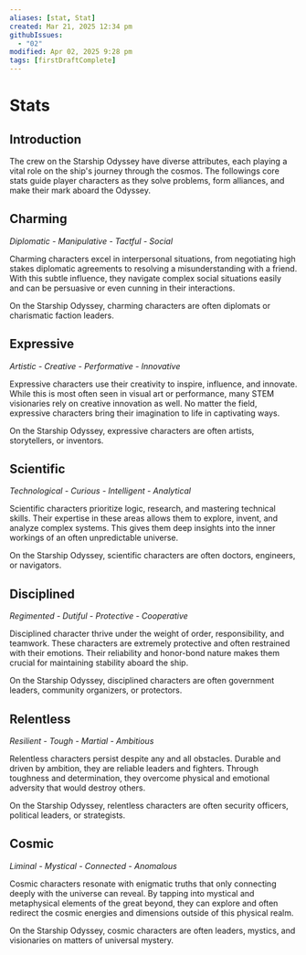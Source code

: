```yaml
---
aliases: [stat, Stat]
created: Mar 21, 2025 12:34 pm
githubIssues:
  - "02"
modified: Apr 02, 2025 9:28 pm
tags: [firstDraftComplete]
---
```


# Stats

## Introduction

The crew on the Starship Odyssey have diverse attributes, each playing a vital role on the ship's journey through the cosmos. The followings core stats guide player characters as they solve problems, form alliances, and make their mark aboard the Odyssey.

## Charming

*Diplomatic - Manipulative - Tactful - Social*

Charming characters excel in interpersonal situations, from negotiating high stakes diplomatic agreements to resolving a misunderstanding with a friend. With this subtle influence, they navigate complex social situations easily and can be persuasive or even cunning in their interactions.

On the Starship Odyssey, charming characters are often diplomats or charismatic faction leaders.

## Expressive

*Artistic - Creative - Performative - Innovative*

Expressive characters use their creativity to inspire, influence, and innovate. While this is most often seen in visual art or performance, many STEM visionaries rely on creative innovation as well. No matter the field, expressive characters bring their imagination to life in captivating ways.

On the Starship Odyssey, expressive characters are often artists, storytellers, or inventors.

## Scientific

*Technological - Curious - Intelligent - Analytical*

Scientific characters prioritize logic, research, and mastering technical skills. Their expertise in these areas allows them to explore, invent, and analyze complex systems. This gives them deep insights into the inner workings of an often unpredictable universe.

On the Starship Odyssey, scientific characters are often doctors, engineers, or navigators.

## Disciplined

*Regimented - Dutiful - Protective - Cooperative*

Disciplined character thrive under the weight of order, responsibility, and teamwork. These characters are extremely protective and often restrained with their emotions. Their reliability and honor-bond nature makes them crucial for maintaining stability aboard the ship. 

On the Starship Odyssey, disciplined characters are often government leaders, community organizers, or protectors.

## Relentless

*Resilient - Tough - Martial - Ambitious*

Relentless characters persist despite any and all obstacles. Durable and driven by ambition, they are reliable leaders and fighters. Through toughness and determination, they overcome physical and emotional adversity that would destroy others. 

On the Starship Odyssey, relentless characters are often security officers, political leaders, or strategists.

## Cosmic

*Liminal - Mystical - Connected - Anomalous*

Cosmic characters resonate with enigmatic truths that only connecting deeply with the universe can reveal. By tapping into mystical and metaphysical elements of the great beyond, they can explore and often redirect the cosmic energies and dimensions outside of this physical realm.

On the Starship Odyssey, cosmic characters are often leaders, mystics, and visionaries on matters of universal mystery.

